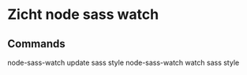 # Zicht node sass watch

## Commands
node-sass-watch update sass style
node-sass-watch watch sass style